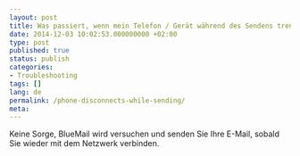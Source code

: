 ```yaml
---
layout: post
title: Was passiert, wenn mein Telefon / Gerät während des Sendens trennt?
date: 2014-12-03 10:02:53.000000000 +02:00
type: post
published: true
status: publish
categories:
- Troubleshooting
tags: []
lang: de
permalink: /phone-disconnects-while-sending/
meta:
---
```


Keine Sorge, BlueMail wird versuchen und senden Sie Ihre E-Mail, sobald Sie wieder mit dem Netzwerk verbinden.
